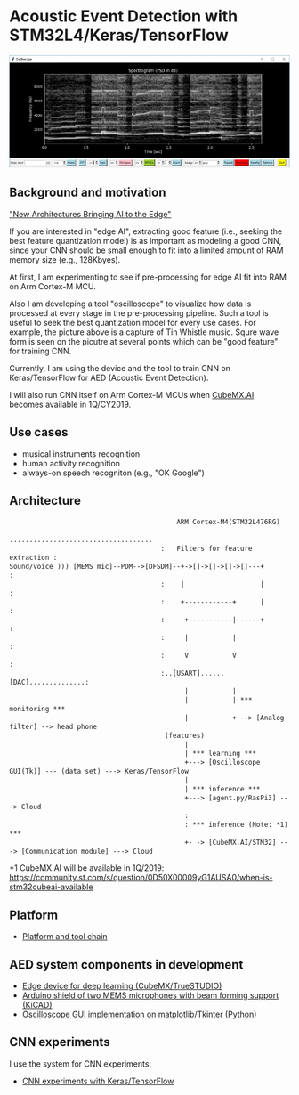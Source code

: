 # Acoustic Event Detection with STM32L4/Keras/TensorFlow

![](./oscilloscope/screenshots/spectrogram(psd)_small.jpg)

## Background and motivation

["New Architectures Bringing AI to the Edge"](https://www.eetimes.com/document.asp?doc_id=1333920)

If you are interested in "edge AI", extracting good feature (i.e., seeking the best feature quantization model) is as important as modeling a good CNN, since your CNN should be small enough to fit into a limited amount of RAM memory size (e.g., 128Kbyes).

At first, I am experimenting to see if pre-processing for edge AI fit into RAM on Arm Cortex-M MCU.

Also I am developing a tool "oscilloscope" to visualize how data is processed at every stage in the pre-processing pipeline. Such a tool is useful to seek the best quantization model for every use cases. For example, the picture above is a capture of Tin Whistle music. Squre wave form is seen on the picutre at several points which can be "good feature" for training CNN.

Currently, I am using the device and the tool to train CNN on Keras/TensorFlow for AED (Acoustic Event Detection).

I will also run CNN itself on Arm Cortex-M MCUs when [CubeMX.AI](https://www.st.com/content/st_com/en/about/innovation---technology/artificial-intelligence.html) becomes available in 1Q/CY2019.

## Use cases

- musical instruments recognition
- human activity recognition
- always-on speech recogniton (e.g., "OK Google")

## Architecture

```
                                          ARM Cortex-M4(STM32L476RG)
                                      ....................................
                                      :   Filters for feature extraction :
Sound/voice ))) [MEMS mic]--PDM-->[DFSDM]--+->[]->[]->[]->[]---+         :
                                      :    |                   |         :
                                      :    +------------+      |         :
                                      :     +-----------|------+         :
                                      :     |           |                :
                                      :     V           V                :
                                      :..[USART]......[DAC]..............:
                                            |           |
                                            |           | *** monitoring ***
                                            |           +---> [Analog filter] --> head phone
                                       (features)
                                            |
                                            | *** learning ***
                                            +---> [Oscilloscope GUI(Tk)] --- (data set) ---> Keras/TensorFlow
                                            |
                                            | *** inference ***
                                            +---> [agent.py/RasPi3] ---> Cloud
                                            :
                                            : *** inference (Note: *1) ***
                                            +- -> [CubeMX.AI/STM32] ---> [Communication module] ---> Cloud
```

*1 CubeMX.AI will be available in 1Q/2019: https://community.st.com/s/question/0D50X00009yG1AUSA0/when-is-stm32cubeai-available

## Platform

- [Platform and tool chain](./PLATFORM.md)

## AED system components in development

- [Edge device for deep learning (CubeMX/TrueSTUDIO)](./stm32)
- [Arduino shield of two MEMS microphones with beam forming support (KiCAD)](./kicad)
- [Oscilloscope GUI implementation on matplotlib/Tkinter (Python)](./oscilloscope)

## CNN experiments

I use the system for CNN experiments:
- [CNN experiments with Keras/TensorFlow](./tensorflow)
